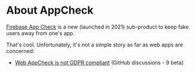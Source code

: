 # About AppCheck

[Firebase App Check](https://firebase.google.com/docs/app-check) is a new (launched in 2021) sub-product to keep fake users away from one's app.

That's cool. Unfortunately, it's not a simple story as far as web apps are concerned:

- [Web AppCheck is not GDPR compliant](https://github.com/firebase/firebase-js-sdk/discussions/5095) (GitHub discussions - 9 beta)

